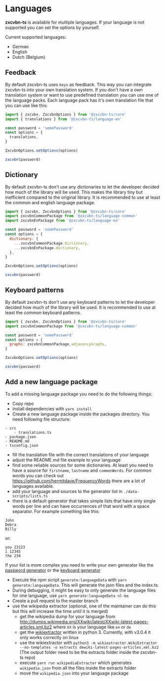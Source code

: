 # Languages

**zxcvbn-ts** is available for multiple languages. If your language is not supported you can set the options by yourself.

Current supported languages:

- German
- English
- Dutch (Belgium)

## Feedback

By default zxcvbn-ts uses `keys` as feedback. This way you can integrate zxcvbn-ts into your own translation system.
If you don't have a own translation system or want to use predefined translation you can use one of the language packs.
Each language pack has it's own translation file that you can use like this:

```js
import { zxcvbn, ZxcvbnOptions } from '@zxcvbn-ts/core'
import { translations } from '@zxcvbn-ts/language-en'

const password = 'somePassword'
const options = {
  translations,
}

ZxcvbnOptions.setOptions(options)

zxcvbn(password)
```

## Dictionary

By default zxcvbn-ts don't use any dictionaries to let the developer decided how much of the library will be used.
This makes the library tiny but inefficient compared to the original library.
It is recommended to use at least the common and english language package.

```js
import { zxcvbn, ZxcvbnOptions } from '@zxcvbn-ts/core'
import zxcvbnCommonPackage from '@zxcvbn-ts/language-common'
import zxcvbnEnPackage from '@zxcvbn-ts/language-en'

const password = 'somePassword'
const options = {
  dictionary: {
    ...zxcvbnCommonPackage.dictionary,
    ...zxcvbnEnPackage.dictionary,
  },
}

ZxcvbnOptions.setOptions(options)

zxcvbn(password)
```

## Keyboard patterns

By default zxcvbn-ts don't use any keyboard patterns to let the developer decided how much of the library will be used.
It is recommended to use at least the common keyboard patterns.

```js
import { zxcvbn, ZxcvbnOptions } from '@zxcvbn-ts/core'
import zxcvbnCommonPackage from '@zxcvbn-ts/language-common'

const password = 'somePassword'
const options = {
  graphs: zxcvbnCommonPackage.adjacencyGraphs,
}

ZxcvbnOptions.setOptions(options)

zxcvbn(password)
```

## Add a new language package

To add a missing language package you need to do the following things:

- Copy repo
- install dependencies with `yarn install`
- Create a new language package inside the packages directory. You need following file structure:

```
- src
    - translations.ts
- package.json
- README.md
- tsconfig.json
```

- fill the translation file with the correct translations of your language
- adjust the README.md file example to your language
- find some reliable sources for some dictionaries. At least you need to have a source for `firstname`, `lastname` and `commonWords`.
  For common words you can check out https://github.com/hermitdave/FrequencyWords there are a lot of languages available.
- add your language and sources to the generator list in `./data-scripts/lists.ts`
- there is a default generator that takes simple lists that have only single words per line and can have occurrences of that word with a space separator.
  For example something like this:

```
John
Debra
Billy
```

or:

```
you 23123
i 12345
the 234
```

If your list is more complex you need to write your own generator like the [password generator](./data-scripts/_generators/PasswordGenerator.ts) or the [keyboard generator](./data-scripts/_generators/KeyboardAdjacencyGraph.ts)

- Execute the npm script `generate:languageData` with `yarn generate:languageData`. This will generate the json files and the index.ts.
- During debugging, it might be easy to only generate the language files for one language, use `yarn generate:languageData nl-be`
- Create a pull request to the master branch
- use the wikipedia extractor (optional, one of the maintainer can do this but this will increase the time until it is merged)
  - get the wikipedia dump for your language from http://dumps.wikimedia.org/XXwiki/latest/XXwiki-latest-pages-articles.xml.bz2 where `XX` is your language like `en` or `de`
  - get the [wikiextractor](https://github.com/attardi/wikiextractor) written in python 3. Currently, with v3.0.4 it only works correctly on linux
  - use the wikiextractor with `python3 -m wikiextractor.WikiExtractor --no-templates -o extracts dewiki-latest-pages-articles.xml.bz2` (The output folder need to be the extracts folder inside the zxcvbn-ts repo)
  - execute `yarn run wikipediaExtractor` which generates `wikipedia.json` from all the files inside the extracts folder
  - move the `wikipedia.json` into your language package
